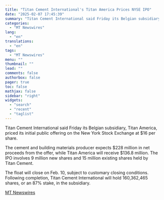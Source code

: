 ```yaml
---
title: "Titan Cement International's Titan America Prices NYSE IPO"
date: "2025-02-07 17:45:39"
summary: "Titan Cement International said Friday its Belgian subsidiary, Titan America, priced its initial public offering on the New York Stock Exchange at $16 per share. The cement and building materials producer expects $228 million in net proceeds from the offer, while Titan America will receive $136.8 million. The IPO involves..."
categories:
  - "MT Newswires"
lang:
  - "en"
translations:
  - "en"
tags:
  - "MT Newswires"
menu: ""
thumbnail: ""
lead: ""
comments: false
authorbox: false
pager: true
toc: false
mathjax: false
sidebar: "right"
widgets:
  - "search"
  - "recent"
  - "taglist"
---
```


Titan Cement International said Friday its Belgian subsidiary, Titan America, priced its initial public offering on the New York Stock Exchange at $16 per share.

The cement and building materials producer expects $228 million in net proceeds from the offer, while Titan America will receive $136.8 million. The IPO involves 9 million new shares and 15 million existing shares held by Titan Cement.

The float will close on Feb. 10, subject to customary closing conditions. Following completion, Titan Cement International will hold 160,362,465 shares, or an 87% stake, in the subsidiary.

[MT Newswires](https://www.tradingview.com/news/mtnewswires.com:20250207:G2465064:0/)
